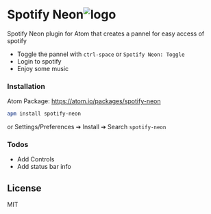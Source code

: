 #  Spotify Neon![logo](https://imgur.com/CXGiKIZ.png)

Spotify Neon plugin for Atom that creates a pannel for easy access of spotify

  - Toggle the pannel with `ctrl-space` or `Spotify Neon: Toggle`
  - Login to spotify
  - Enjoy some music

### Installation

Atom Package: https://atom.io/packages/spotify-neon

```bash
apm install spotify-neon
```

or Settings/Preferences ➔ Install ➔ Search `spotify-neon`

### Todos

 - Add Controls
 - Add status bar info

License
----

MIT
